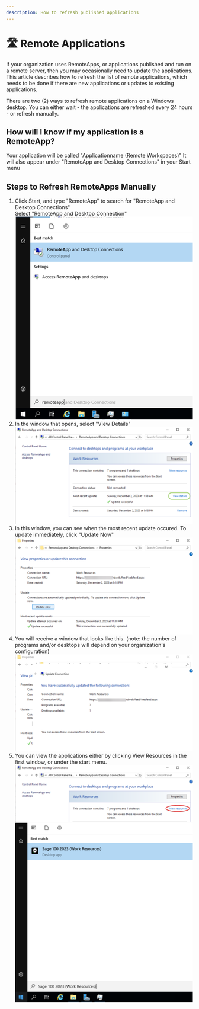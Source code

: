 ```yaml
---
description: How to refresh published applications
---
```


# 🛣️ Remote Applications

If your organization uses RemoteApps, or applications published and run on a remote server, then you may occasionally need to update the applications. This article describes how to refresh the list of remote applications, which needs to be done if there are new applications or updates to existing applications.

There are two (2) ways to refresh remote applications on a Windows desktop. You can either wait - the applications are refreshed every 24 hours - or refresh manually.

## How will I know if my application is a RemoteApp?

Your application will be called "Applicationname (Remote Workspaces)" It will also appear under "RemoteApp and Desktop Connections" in your Start menu

## Steps to Refresh RemoteApps Manually

1. Click Start, and type "RemoteApp" to search for "RemoteApp and Desktop Connections"\
   Select "RemoteApp and Desktop Connection"\
   ![](../../.gitbook/assets/remoteApp.png)
2. In the window that opens, select "View Details"\
   ![](<../../.gitbook/assets/view details.png>)
3. In this window, you can see when the most recent update occured. To update immediately, click "Update Now"\
   ![](<../../.gitbook/assets/image (6).png>)
4. You will receive a window that looks like this. (note: the number of programs and/or desktops will depend on your organization's configuration)\
   ![](<../../.gitbook/assets/image (1) (1) (1) (1) (1).png>)
5. You can view the applications either by clicking View Resources in the first window, or under the start menu.\
   ![](<../../.gitbook/assets/image (2) (1) (1) (1).png>)\
   ![](../../.gitbook/assets/application.png)
